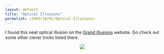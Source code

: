 ```yaml
---
layout: default
title: "Optical Illusions"
permalink: /2003/10/01/Optical-Illusions/
---
```


<P>I found this neat optical illusion on the <A class="" href="http://www.grand-illusions.com/" target=_blank>Grand Illusions</A> website. Go check out some other clever tricks listed there.</P>
<P align=center><IMG src="http://www.grand-illusions.com/images/9people.jpg"></P>